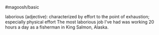 #magoosh/basic

laborious (adjective): characterized by effort to the point of exhaustion; especially physical effort 
The most laborious job I've had was working 20 hours a day as a fisherman in King Salmon, Alaska. 
